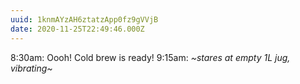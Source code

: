```yaml
---
uuid: 1knmAYzAH6ztatzApp0fz9gVVjB
date: 2020-11-25T22:49:46.000Z
---
```


8:30am: Oooh! Cold brew is ready!
9:15am: _~stares at empty 1L jug, vibrating~_
